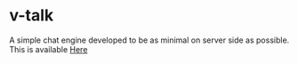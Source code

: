 # v-talk
A simple chat engine developed to be as minimal on server side as possible. This is available <a href="https://v-talk-site.herokuapp.com/"> Here </a>
